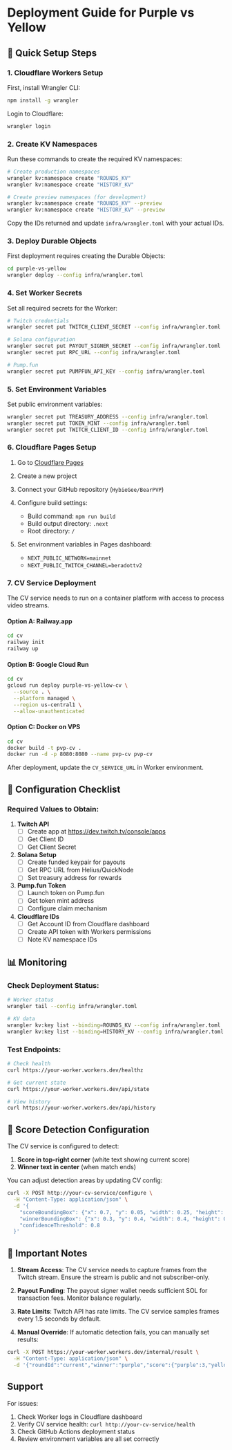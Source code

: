 # Deployment Guide for Purple vs Yellow

## 🚀 Quick Setup Steps

### 1. Cloudflare Workers Setup

First, install Wrangler CLI:
```bash
npm install -g wrangler
```

Login to Cloudflare:
```bash
wrangler login
```

### 2. Create KV Namespaces

Run these commands to create the required KV namespaces:

```bash
# Create production namespaces
wrangler kv:namespace create "ROUNDS_KV"
wrangler kv:namespace create "HISTORY_KV"

# Create preview namespaces (for development)
wrangler kv:namespace create "ROUNDS_KV" --preview
wrangler kv:namespace create "HISTORY_KV" --preview
```

Copy the IDs returned and update `infra/wrangler.toml` with your actual IDs.

### 3. Deploy Durable Objects

First deployment requires creating the Durable Objects:

```bash
cd purple-vs-yellow
wrangler deploy --config infra/wrangler.toml
```

### 4. Set Worker Secrets

Set all required secrets for the Worker:

```bash
# Twitch credentials
wrangler secret put TWITCH_CLIENT_SECRET --config infra/wrangler.toml

# Solana configuration
wrangler secret put PAYOUT_SIGNER_SECRET --config infra/wrangler.toml
wrangler secret put RPC_URL --config infra/wrangler.toml

# Pump.fun
wrangler secret put PUMPFUN_API_KEY --config infra/wrangler.toml
```

### 5. Set Environment Variables

Set public environment variables:

```bash
wrangler secret put TREASURY_ADDRESS --config infra/wrangler.toml
wrangler secret put TOKEN_MINT --config infra/wrangler.toml
wrangler secret put TWITCH_CLIENT_ID --config infra/wrangler.toml
```

### 6. Cloudflare Pages Setup

1. Go to [Cloudflare Pages](https://pages.cloudflare.com)
2. Create a new project
3. Connect your GitHub repository (`HybieGee/BearPVP`)
4. Configure build settings:
   - Build command: `npm run build`
   - Build output directory: `.next`
   - Root directory: `/`

5. Set environment variables in Pages dashboard:
   - `NEXT_PUBLIC_NETWORK=mainnet`
   - `NEXT_PUBLIC_TWITCH_CHANNEL=beradottv2`

### 7. CV Service Deployment

The CV service needs to run on a container platform with access to process video streams.

#### Option A: Railway.app
```bash
cd cv
railway init
railway up
```

#### Option B: Google Cloud Run
```bash
cd cv
gcloud run deploy purple-vs-yellow-cv \
  --source . \
  --platform managed \
  --region us-central1 \
  --allow-unauthenticated
```

#### Option C: Docker on VPS
```bash
cd cv
docker build -t pvp-cv .
docker run -d -p 8080:8080 --name pvp-cv pvp-cv
```

After deployment, update the `CV_SERVICE_URL` in Worker environment.

## 🔧 Configuration Checklist

### Required Values to Obtain:

1. **Twitch API**
   - [ ] Create app at https://dev.twitch.tv/console/apps
   - [ ] Get Client ID
   - [ ] Get Client Secret

2. **Solana Setup**
   - [ ] Create funded keypair for payouts
   - [ ] Get RPC URL from Helius/QuickNode
   - [ ] Set treasury address for rewards

3. **Pump.fun Token**
   - [ ] Launch token on Pump.fun
   - [ ] Get token mint address
   - [ ] Configure claim mechanism

4. **Cloudflare IDs**
   - [ ] Get Account ID from Cloudflare dashboard
   - [ ] Create API token with Workers permissions
   - [ ] Note KV namespace IDs

## 📊 Monitoring

### Check Deployment Status:
```bash
# Worker status
wrangler tail --config infra/wrangler.toml

# KV data
wrangler kv:key list --binding=ROUNDS_KV --config infra/wrangler.toml
wrangler kv:key list --binding=HISTORY_KV --config infra/wrangler.toml
```

### Test Endpoints:
```bash
# Check health
curl https://your-worker.workers.dev/healthz

# Get current state
curl https://your-worker.workers.dev/api/state

# View history
curl https://your-worker.workers.dev/api/history
```

## 🎯 Score Detection Configuration

The CV service is configured to detect:
1. **Score in top-right corner** (white text showing current score)
2. **Winner text in center** (when match ends)

You can adjust detection areas by updating CV config:

```bash
curl -X POST http://your-cv-service/configure \
  -H "Content-Type: application/json" \
  -d '{
    "scoreBoundingBox": {"x": 0.7, "y": 0.05, "width": 0.25, "height": 0.15},
    "winnerBoundingBox": {"x": 0.3, "y": 0.4, "width": 0.4, "height": 0.2},
    "confidenceThreshold": 0.8
  }'
```

## 🚨 Important Notes

1. **Stream Access**: The CV service needs to capture frames from the Twitch stream. Ensure the stream is public and not subscriber-only.

2. **Payout Funding**: The payout signer wallet needs sufficient SOL for transaction fees. Monitor balance regularly.

3. **Rate Limits**: Twitch API has rate limits. The CV service samples frames every 1.5 seconds by default.

4. **Manual Override**: If automatic detection fails, you can manually set results:
```bash
curl -X POST https://your-worker.workers.dev/internal/result \
  -H "Content-Type: application/json" \
  -d '{"roundId":"current","winner":"purple","score":{"purple":3,"yellow":1}}'
```

## Support

For issues:
1. Check Worker logs in Cloudflare dashboard
2. Verify CV service health: `curl http://your-cv-service/health`
3. Check GitHub Actions deployment status
4. Review environment variables are all set correctly